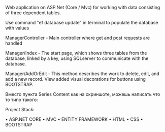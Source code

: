 Web application on ASP.Net (Core / Mvc) for working with data consisting of three dependent tables.

Use command "ef database update" in terminal to populate the database with values

ManagerController - Main controller where get and post requests are handled

Manager/Index - The start page, which shows three tables from the database, linked by a key, using SQLserver to communicate with the database.

Manager/AddOrEdit - This method describes the work to delete, edit, and add a new record.  View added visual decorations for buttons using BOOTSTRAP.

Вместо пункта Series Content как на скриншоте, можешь написать что то типо такого: 

Project Stack:

• ASP.NET CORE
• MVC
• ENTITY FRAMEWORK 
• HTML
• CSS
• BOOTSTRAP 
